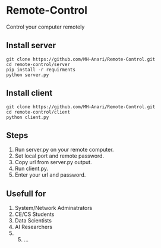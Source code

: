 # Remote-Control
Control your computer remotely



## Install server
```
git clone https://github.com/MH-Anari/Remote-Control.git
cd remote-control/server
pip install -r requirments
python server.py
```

## Install client
```
git clone https://github.com/MH-Anari/Remote-Control.git
cd remote-control/client
python client.py
```

## Steps
1. Run server.py on your remote computer.
2. Set local port and remote password.
3. Copy url from server.py output.
4. Run client.py.
5. Enter your url and password.

## Usefull for
1. System/Network Adminatrators
2. CE/CS Students
3. Data Scientists
4. AI Researchers
5. 5. ...
